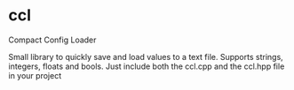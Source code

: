 # ccl
Compact Config Loader

Small library to quickly save and load values to a text file.
Supports strings, integers, floats and bools.
Just include both the ccl.cpp and the ccl.hpp file in your project
